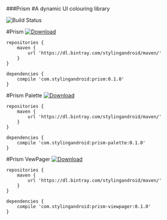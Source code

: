 ###Prism
#A dynamic UI colouring library

![Build Status](https://ci.stylingandroid.com/jenkins/buildStatus/icon?job=Prism)


#Prism
[ ![Download](https://api.bintray.com/packages/stylingandroid/maven/prism/images/download.svg) ](https://bintray.com/stylingandroid/maven/prism/_latestVersion)

    repositories {
        maven {
            url 'https://dl.bintray.com/stylingandroid/maven/'
        }
    }

    dependencies {
        compile 'com.stylingandroid:prism:0.1.0'
    }


#Prism Palette
[ ![Download](https://api.bintray.com/packages/stylingandroid/maven/prism-palette/images/download.svg) ](https://bintray.com/stylingandroid/maven/prism-palette/_latestVersion)

    repositories {
        maven {
            url 'https://dl.bintray.com/stylingandroid/maven/'
        }
    }

    dependencies {
        compile 'com.stylingandroid:prism-palette:0.1.0'
    }


#Prism VewPager
[ ![Download](https://api.bintray.com/packages/stylingandroid/maven/prism-viewpager/images/download.svg) ](https://bintray.com/stylingandroid/maven/prism-viewpager/_latestVersion)

    repositories {
        maven {
            url 'https://dl.bintray.com/stylingandroid/maven/'
        }
    }

    dependencies {
        compile 'com.stylingandroid:prism-viewpager:0.1.0'
    }


